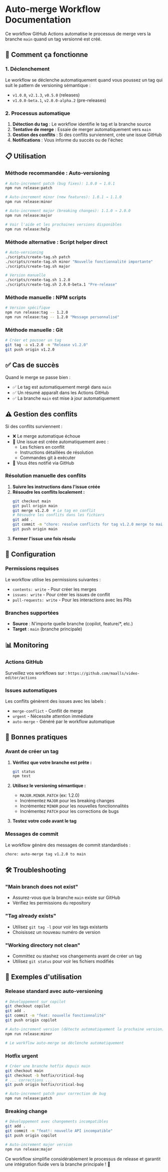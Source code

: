 # Auto-merge Workflow Documentation

Ce workflow GitHub Actions automatise le processus de merge vers la branche `main` quand un tag versionné est créé.

## 🚀 Comment ça fonctionne

### 1. Déclenchement

Le workflow se déclenche automatiquement quand vous poussez un tag qui suit le pattern de versioning sémantique :

- `v1.0.0`, `v2.1.3`, `v0.5.0` (releases)
- `v1.0.0-beta.1`, `v2.0.0-alpha.2` (pre-releases)

### 2. Processus automatique

1. **Détection du tag** : Le workflow identifie le tag et la branche source
2. **Tentative de merge** : Essaie de merger automatiquement vers `main`
3. **Gestion des conflits** : Si des conflits surviennent, crée une issue GitHub
4. **Notifications** : Vous informe du succès ou de l'échec

## 📋 Utilisation

### Méthode recommandée : Auto-versioning

```bash
# Auto-increment patch (bug fixes): 1.0.0 → 1.0.1
npm run release:patch

# Auto-increment minor (new features): 1.0.1 → 1.1.0
npm run release:minor

# Auto-increment major (breaking changes): 1.1.0 → 2.0.0
npm run release:major

# Voir l'aide et les prochaines versions disponibles
npm run release:help
```

### Méthode alternative : Script helper direct

```bash
# Auto-versioning
./scripts/create-tag.sh patch
./scripts/create-tag.sh minor "Nouvelle fonctionnalité importante"
./scripts/create-tag.sh major

# Version manuelle
./scripts/create-tag.sh 1.2.0
./scripts/create-tag.sh 2.0.0-beta.1 "Pre-release"
```

### Méthode manuelle : NPM scripts

```bash
# Version spécifique
npm run release:tag -- 1.2.0
npm run release:tag -- 1.2.0 "Message personnalisé"
```

### Méthode manuelle : Git

```bash
# Créer et pousser un tag
git tag -a v1.2.0 -m "Release v1.2.0"
git push origin v1.2.0
```

## ✅ Cas de succès

Quand le merge se passe bien :

- ✅ Le tag est automatiquement mergé dans `main`
- ✅ Un résumé apparaît dans les Actions GitHub
- ✅ La branche `main` est mise à jour automatiquement

## ⚠️ Gestion des conflits

Si des conflits surviennent :

- ❌ Le merge automatique échoue
- 🎫 Une issue est créée automatiquement avec :
   - Les fichiers en conflit
   - Instructions détaillées de résolution
   - Commandes git à exécuter
- 📧 Vous êtes notifié via GitHub

### Résolution manuelle des conflits

1. **Suivre les instructions dans l'issue créée**
2. **Résoudre les conflits localement :**
   ```bash
   git checkout main
   git pull origin main
   git merge v1.2.0  # Le tag en conflit
   # Résoudre les conflits dans les fichiers
   git add .
   git commit -m "chore: resolve conflicts for tag v1.2.0 merge to main"
   git push origin main
   ```
3. **Fermer l'issue une fois résolu**

## 🔧 Configuration

### Permissions requises

Le workflow utilise les permissions suivantes :

- `contents: write` - Pour créer les merges
- `issues: write` - Pour créer les issues de conflit
- `pull-requests: write` - Pour les interactions avec les PRs

### Branches supportées

- **Source** : N'importe quelle branche (copilot, feature/\*, etc.)
- **Target** : `main` (branche principale)

## 📊 Monitoring

### Actions GitHub

Surveillez vos workflows sur : `https://github.com/maalls/video-editor/actions`

### Issues automatiques

Les conflits génèrent des issues avec les labels :

- `merge-conflict` - Conflit de merge
- `urgent` - Nécessite attention immédiate
- `auto-merge` - Généré par le workflow automatique

## 🎯 Bonnes pratiques

### Avant de créer un tag

1. **Vérifiez que votre branche est prête :**

   ```bash
   git status
   npm test
   ```

2. **Utilisez le versioning sémantique :**
   - `MAJOR.MINOR.PATCH` (ex: 1.2.0)
   - Incrémentez `MAJOR` pour les breaking changes
   - Incrémentez `MINOR` pour les nouvelles fonctionnalités
   - Incrémentez `PATCH` pour les corrections de bugs

3. **Testez votre code avant le tag**

### Messages de commit

Le workflow génère des messages de commit standardisés :

```
chore: auto-merge tag v1.2.0 to main
```

## 🛠️ Troubleshooting

### "Main branch does not exist"

- Assurez-vous que la branche `main` existe sur GitHub
- Vérifiez les permissions du repository

### "Tag already exists"

- Utilisez `git tag -l` pour voir les tags existants
- Choisissez un nouveau numéro de version

### "Working directory not clean"

- Committez ou stashez vos changements avant de créer un tag
- Utilisez `git status` pour voir les fichiers modifiés

## 📝 Exemples d'utilisation

### Release standard avec auto-versioning

```bash
# Développement sur copilot
git checkout copilot
git add .
git commit -m "feat: nouvelle fonctionnalité"
git push origin copilot

# Auto-increment version (détecte automatiquement la prochaine version)
npm run release:minor

# Le workflow auto-merge se déclenche automatiquement
```

### Hotfix urgent

```bash
# Créer une branche hotfix depuis main
git checkout main
git checkout -b hotfix/critical-bug
# ... corrections ...
git push origin hotfix/critical-bug

# Auto-increment patch pour correction de bug
npm run release:patch
```

### Breaking change

```bash
# Développement avec changements incompatibles
git add .
git commit -m "feat!: nouvelle API incompatible"
git push origin copilot

# Auto-increment major version
npm run release:major
```

Ce workflow simplifie considérablement le processus de release et garantit une intégration fluide vers la branche principale ! 🚀
